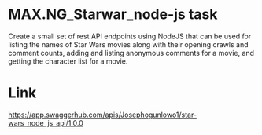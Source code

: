 # MAX.NG_Starwar_node-js task

Create a small set of rest API endpoints using NodeJS that can be used for listing the names of Star
Wars movies along with their opening crawls and comment counts, adding and listing anonymous
comments for a movie, and getting the character list for a movie.

# Link
https://app.swaggerhub.com/apis/Josephogunlowo1/star-wars_node_js_api/1.0.0

